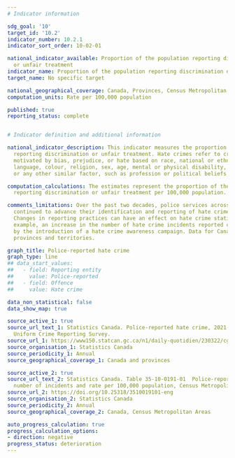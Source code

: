 ```yaml
---
# Indicator information

sdg_goal: '10'
target_id: '10.2'
indicator_number: 10.2.1
indicator_sort_order: 10-02-01

national_indicator_available: Proportion of the population reporting discrimination
  or unfair treatment
indicator_name: Proportion of the population reporting discrimination or unfair treatment
target_name: No specific target

national_geographical_coverage: Canada, Provinces, Census Metropolitan Areas
computation_units: Rate per 100,000 population

published: true
reporting_status: complete


# Indicator definition and additional information

national_indicator_description: This indicator measures the proportion of the population
  reporting discrimination or unfair treatment. Hate crimes refer to criminal offences
  motivated by bias, prejudice, or hate based on race, national or ethnic origin,
  language, colour, religion, sex, age, mental or physical disability, sexual orientation
  or any other similar factor, such as profession or political beliefs.

computation_calculations: The estimates represent the proportion of the population
  reporting discrimination or unfair treatment per 100,000 population.

comments_limitations: Over the past two decades, police services across Canada have
  continued to advance their identification and reporting of hate crime incidents.
  Changes in reporting practices can have an effect on hate crime statistics. For
  example, an increase in the number of hate crime incidents reported can be influenced
  by the introduction of a hate crime awareness campaign. Data for Canada include
  provinces and territories.

graph_title: Police-reported hate crime
graph_type: line
## data_start_values:
##   - field: Reporting entity
##     value: Police-reported
##   - field: Offence
##     value: Hate crime

data_non_statistical: false
data_show_map: true

source_active_1: true
source_url_text_1: Statistics Canada. Police-reported hate crime, 2021. Incident-based
  Uniform Crime Reporting Survey.
source_url_1: https://www150.statcan.gc.ca/n1/daily-quotidien/230322/cg-a002-eng.htm
source_organisation_1: Statistics Canada
source_periodicity_1: Annual
source_geographical_coverage_1: Canada and provinces

source_active_2: true
source_url_text_2: Statistics Canada. Table 35-10-0191-01  Police-reported hate crime,
  number of incidents and rate per 100,000 population, Census Metropolitan Areas
source_url_2: https://doi.org/10.25318/3510019101-eng
source_organisation_2: Statistics Canada
source_periodicity_2: Annual
source_geographical_coverage_2: Canada, Census Metropolitan Areas

auto_progress_calculation: true
progress_calculation_options:
- direction: negative
progress_status: deterioration
---
```

